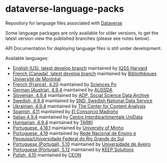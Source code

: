 # dataverse-language-packs
Repository for language files associated with [Dataverse](https://github.com/IQSS/dataverse)

Some language packages are only available for older versions, to get the latest version view the published branches (please see notes below).

API Documentation for deploying language files is still under development.

Available languages:
- [English (US), latest develop branch](https://github.com/GlobalDataverseCommunityConsortium/dataverse-language-packs/tree/develop/en_US) maintained by [IQSS Harvard](https://github.com/IQSS/dataverse/tree/develop/src/main/java/propertyFiles)
- [French (Canada), latest develop branch](https://github.com/GlobalDataverseCommunityConsortium/dataverse-language-packs/tree/develop/fr_CA) maintained by [Bibliothèques Université de Montréal](https://bib.umontreal.ca/)
- [French (France), 4.20](https://github.com/GlobalDataverseCommunityConsortium/dataverse-language-packs/tree/develop/fr_FR) maintained by [Sciences Po](https://www.sciencespo.fr/en/)
- [German (Austria), 4.9.4](https://github.com/GlobalDataverseCommunityConsortium/dataverse-language-packs/tree/develop/de-AT/) maintained by [AUSSDA](http://aussda.at)
- [Slovenian, 4.9.4](https://github.com/GlobalDataverseCommunityConsortium/dataverse-language-packs/tree/develop/sl-SI/) maintained by [ADP, Social Science Data Archive](https://www.adp.fdv.uni-lj.si/eng/)
- [Swedish, 4.9.4](https://github.com/GlobalDataverseCommunityConsortium/dataverse-language-packs/tree/develop/se-SE/) maintained by [SND, Swedish National Data Service](https://snd.gu.se/en)
- [Ukrainian, 4.9.4](https://github.com/GlobalDataverseCommunityConsortium/dataverse-language-packs/tree/develop/ua-UA/Bundle_ua.properties) maintained by [The Center for Content Analysis](http://ukrcontent.com/en/)
- [Spanish, 4.11](https://github.com/GlobalDataverseCommunityConsortium/dataverse-language-packs/tree/develop/es_ES) maintained by [El Consorcio Madroño](http://consorciomadrono.es/en/)
- [Italian 4.9.4](https://github.com/GlobalDataverseCommunityConsortium/dataverse-language-packs/tree/develop/it-IT/) maintained by [Centro Interdipartimentale UniData](http://www.unidata.unimib.it)
- [Hungarian, 4.9.4](https://github.com/GlobalDataverseCommunityConsortium/dataverse-language-packs/tree/develop/hu-HU) maintained by [TARKI](http://tarki.hu)
- [Portuguese, 4.18.1](https://github.com/GlobalDataverseCommunityConsortium/dataverse-language-packs/tree/dataverse-v4.18.1/pt_PT) maintained by [University of Minho](https://www.uminho.pt/EN)
- [Portuguese, 4.19](https://github.com/RNP-dadosabertos/dataverse-language-packs) maintained by [Rede Nacional de Ensino e Pesquisa/Universidade Federal do Rio Grande do Sul](https://www.dadosdepesquisa.rnp.br/)
- [Portuguese (Portugal), 5.10](https://github.com/GlobalDataverseCommunityConsortium/dataverse-language-packs/tree/dataverse-v5.10/pt_PT) maintained by [Universidade de Aveiro](https://www.ua.pt/)
- [Portuguese (Portugal), 5.12](https://github.com/GlobalDataverseCommunityConsortium/dataverse-language-packs/tree/develop/pt_PT) maintained by [KEEP Solutions](https://www.keep.pt/)
- [Polish, 4.10](https://github.com/GlobalDataverseCommunityConsortium/dataverse-language-packs/tree/develop/pl_PL) maintained by [CEON](https://depot.ceon.pl)

